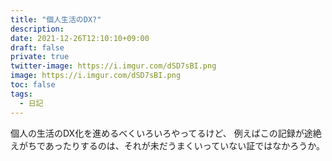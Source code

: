 ```yaml
---
title: "個人生活のDX?"
description: 
date: 2021-12-26T12:10:10+09:00
draft: false
private: true
twitter-image: https://i.imgur.com/dSD7sBI.png
image: https://i.imgur.com/dSD7sBI.png
toc: false
tags:
  - 日記
---
```


個人の生活のDX化を進めるべくいろいろやってるけど、
例えばこの記録が途絶えがちであったりするのは、それが未だうまくいっていない証ではなかろうか。
